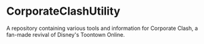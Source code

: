 # CorporateClashUtility
A repository containing various tools and information for Corporate Clash, a fan-made revival of Disney's Toontown Online.

